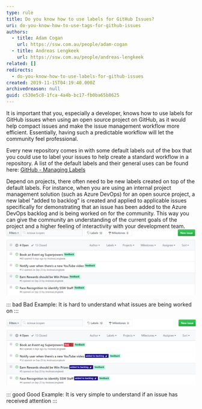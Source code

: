 ```yaml
---
type: rule
title: Do you know how to use labels for GitHub Issues?
uri: do-you-know-how-to-use-tags-for-github-issues
authors:
  - title: Adam Cogan
    url: https://ssw.com.au/people/adam-cogan
  - title: Andreas Lengkeek
    url: https://ssw.com.au/people/andreas-lengkeek
related: []
redirects:
  - do-you-know-how-to-use-labels-for-github-issues
created: 2019-11-15T04:19:40.000Z
archivedreason: null
guid: c530e5c8-1fca-4a4b-bc17-fb0ba65b8625
---
```

It is important that you, especially a developer, knows how to use labels for GitHub issues when using an open source project on GitHub, as it would help compact issues and make the issue management workflow more efficient. Essentially, having such a predictable workflow will let the community feel professional.

<!--endintro-->

Every new repository comes in with some default labels out of the box that you could use to label your issues to help create a standard workflow in a repository. A list of the default labels and their general uses can be found here: [GitHub - Managing Labels](https://docs.github.com/en/enterprise-server@3.1/issues/using-labels-and-milestones-to-track-work/managing-labels)

Depend on projects, there often need to be new labels created on top of the default labels. For instance, when you are using an internal project management solution (such as Azure DevOps) for an open source project, a new label "added to backlog" is created and applied to applicable issues specifically for demonstrating that an issue has been added to the Azure DevOps backlog and is being worked on for the community. This way you can give the community an understanding of the current goals of the project and a higher feeling of interactivity with your development team.
![](/rules/do-you-know-how-to-use-tags-for-github-issues/issues_bad_example.png)

::: bad
Bad Example: It is hard to understand what issues are being worked on
:::

![](/rules/do-you-know-how-to-use-tags-for-github-issues/issues_good_example.png)

::: good
Good Example: It is very simple to understand if an issue has received attention
:::
